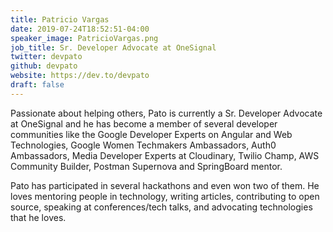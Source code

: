 ```yaml
---
title: Patricio Vargas
date: 2019-07-24T18:52:51-04:00
speaker_image: PatricioVargas.png
job_title: Sr. Developer Advocate at OneSignal
twitter: devpato
github: devpato
website: https://dev.to/devpato
draft: false
---
```


Passionate about helping others, Pato is currently a Sr. Developer Advocate at OneSignal and he has become a member of several developer communities like the Google Developer Experts on Angular and Web Technologies, Google Women Techmakers Ambassadors, Auth0 Ambassadors, Media Developer Experts at Cloudinary, Twilio Champ, AWS Community Builder, Postman Supernova and SpringBoard mentor.

Pato has participated in several hackathons and even won two of them. He loves mentoring people in technology, writing articles, contributing to open source, speaking at conferences/tech talks, and advocating technologies that he loves.
